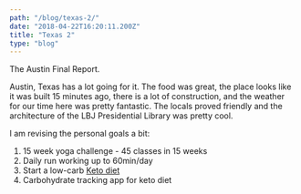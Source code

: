 ```yaml
---
path: "/blog/texas-2/"
date: "2018-04-22T16:20:11.200Z"
title: "Texas 2"
type: "blog"
---
```


The Austin Final Report.

Austin, Texas has a lot going for it. The food was great, the place looks like it was built 15 minutes ago, there is a lot of construction, and the weather for our time here was pretty fantastic. The locals proved friendly and the architecture of the LBJ Presidential Library was pretty cool. 

I am revising the personal goals a bit:

1. 15 week yoga challenge - 45 classes in 15 weeks
2. Daily run working up to 60min/day
3. Start a low-carb [Keto diet](https://www.dietdoctor.com/low-carb/keto>)
4. Carbohydrate tracking app for keto diet



